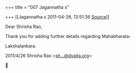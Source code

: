 +++
title = "007 Jagannatha s"

+++
[[Jagannatha s	2011-04-26, 13:51:36 [Source](https://groups.google.com/g/bvparishat/c/WNL_eV5xZrA)]]



Dear Shrisha Rao,

  

Thank you for adding further details regarding Mahabharata-

  

Lakshalankara.  
  

2011/4/26 Shrisha Rao \<[sh...@dvaita.org]()\>



